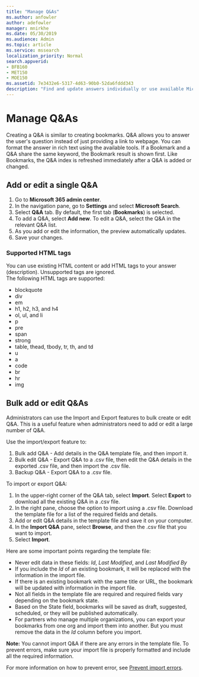 ```yaml
---
title: "Manage Q&As"
ms.author: anfowler
author: adefowler
manager: mnirkhe
ms.date: 05/30/2019
ms.audience: Admin
ms.topic: article
ms.service: mssearch
localization_priority: Normal
search.appverid:
- BFB160
- MET150
- MOE150
ms.assetid: 7e3432e6-5317-4d63-90b0-52da6fddd343
description: "Find and update answers individually or use available Microsoft Search tools to edit them all at once"
---
```


# Manage Q&As

Creating a Q&A is similar to creating bookmarks. Q&A allows you to answer the user's question instead of just providing a link to webpage. You can format the answer in rich text using the available tools. If a Bookmark and a Q&A share the same keyword, the Bookmark result is shown first. Like Bookmarks, the Q&A index is refreshed immediately after a Q&A is added or changed. 

## Add or edit a single Q&A
1. Go to **Microsoft 365 admin center**.
1. In the navigation pane, go to **Settings** and select **Microsoft Search**.
1. Select **Q&A** tab. By default, the first tab (**Bookmarks**) is selected.
1. To add a Q&A, select **Add new**.
To edit a Q&A, select the Q&A in the relevant Q&A list.
1. As you add or edit the information, the preview automatically updates.
1. Save your changes.

### Supported HTML tags
You can use existing HTML content or add HTML tags to your answer (description). Unsupported tags are ignored.  
The following HTML tags are supported:
- blockquote
- div
- em
- h1, h2, h3, and h4
- ol, ul, and li
- p
- pre
- span
- strong
- table, thead, tbody, tr, th, and td
- u
- a
- code
- br
- hr
- img

## Bulk add or edit Q&As
Administrators can use the Import and Export features to bulk create or edit Q&A. This is a useful feature when administrators need to add or edit a large number of Q&A. 

Use the import/export feature to:
1. Bulk add Q&A - Add details in the Q&A template file, and then import it.
1. Bulk edit Q&A - Export Q&A to a .csv file, then edit the Q&A details in the exported .csv file, and then import the .csv file.
1. Backup Q&A - Export Q&A to a .csv file.

To import or export Q&A:
1. In the upper-right corner of the Q&A tab, select **Import**. 
Select **Export** to download all the existing Q&A in a .csv file.
1. In the right pane, choose the option to import using a .csv file.
Download the template file for a list of the required fields and details. 
1. Add or edit Q&A details in the template file and save it on your computer. 
1. In the **Import Q&A** pane, select **Browse**, and then the .csv file that you want to import.
1. Select **Import**.

Here are some important points regarding the template file:
- Never edit data in these fields: *Id*, *Last Modified*, and *Last Modified By*
- If you include the *Id* of an existing bookmark, it will be replaced with the information in the import file.
- If there is an existing bookmark with the same title or URL, the bookmark will be updated with information in the import file.
- Not all fields in the template file are required and required fields vary depending on the bookmark state.
- Based on the State field, bookmarks will be saved as draft, suggested, scheduled, or they will be published automatically.
- For partners who manage multiple organizations, you can export your bookmarks from one org and import them into another. But you must remove the data in the *Id* column before you import.

**Note:** You cannot import Q&A if there are any errors in the template file. To prevent errors, make sure your import file is properly formatted and include all the required information. 

For more information on how to prevent error, see [Prevent import errors](manage-bookmarks.md#prevent-import-errors).